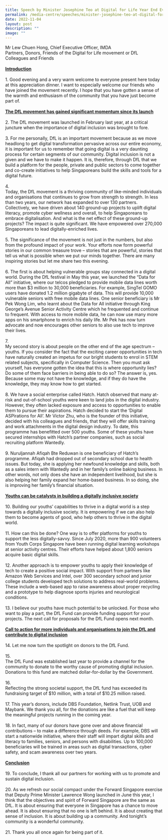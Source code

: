 ```yaml
---
title: Speech by Minister Josephine Teo at Digital for Life Year End Event
permalink: /media-centre/speeches/minister-josephine-teo-at-digital-for-life-event/
date: 2022-11-04
layout: post
description: ""
image: ""
---
```

Mr Lew Chuen Hong, Chief Executive Officer, IMDA<br>
Partners, Donors, Friends of the Digital for Life movement or DfL<br>
Colleagues and Friends<br>
<br>
<strong><span style="text-decoration: underline;">Introduction</span></strong><br>
<br>
1.<span style="white-space: pre;">		</span>Good evening and a very warm welcome to everyone present here today at this appreciation dinner. I want to especially welcome our friends who have joined the movement recently. I hope that you have gotten a sense of the warmth and enthusiasm of the community that you have just become part of.<br>
<br>
<strong><span style="text-decoration: underline;">The DfL movement has gained significant momentum since its launch</span></strong><br>
<br>
2.<span style="white-space: pre;">		</span>The DfL movement was launched in February last year, at a critical juncture when the importance of digital inclusion was brought to fore.<br>
<br>
3.<span style="white-space: pre;">		</span>For me personally, DfL is an important movement because as we move headlong to get digital transformation pervasive across our entire economy, it is important for us to remember that going digital is a very daunting process for certain segments of our community. Digital inclusion is not a given and we have to make it happen. It is, therefore, through DfL that we build a platform for the people, private and public sectors to come together and co-create initiatives to help Singaporeans build the skills and tools for a digital future.<br>
<br>
4.<span style="white-space: pre;">		</span>Today, the DfL movement is a thriving community of like-minded individuals and organisations that continues to grow from strength to strength. In less than two years, our network has expanded to over 130 partners. Collectively, we have driven about 140 ground-up projects to uplift digital literacy, promote cyber wellness and overall, to help Singaporeans to embrace digitalisation. And what is the net effect of these ground-up projects? The impact is quite significant. We have empowered over 270,000 Singaporeans to lead digitally-enriched lives.<br>
<br>
5.<span style="white-space: pre;">		</span>The significance of the movement is not just in the numbers, but also from the profound impact of your work. Your efforts now form powerful stories in our common treasure trove – stories that are powerful, stories that tell us what is possible when we put our minds together. There are many inspiring stories but let me share two this evening.<br>
<br>
6.<span style="white-space: pre;">		</span>The first is about helping vulnerable groups stay connected in a digital world. During the DfL festival in May this year, we launched the “Data for All” initiative, where our telcos pledged to provide mobile data lines worth more than $3 million to 30,000 beneficiaries. For example, SingTel GOMO users have donated 1.2 million gigabyte of data. This will provide 10,000 vulnerable seniors with free mobile data lines. One senior beneficiary is Mr Pek Wong Lim, who learnt about the Data for All initiative through King George’s Avenue Senior Activity Centre which he frequented and continue to frequent. With access to more mobile data, he can now use many more apps on his smartphone to enrich his daily life. Mr Pek has now turn advocate and now encourages other seniors to also use tech to improve their lives.<br>
<br>
7.<span style="white-space: pre;">		</span>My second story is about people on the other end of the age spectrum – youths. If you consider the fact that the exciting career opportunities in tech have naturally created an impetus for our bright students to enrol in STEM related subjects, specifically in Computer Science. Then you must ask yourself, has everyone gotten the idea that this is where opportunity lies? Do some of them face barriers in being able to do so? The answer is, yes. Because some may not have the knowledge, and if they do have the knowledge, they may know how to get started.<br>
<br>
8.<span style="white-space: pre;">		</span>We have a social enterprise called Hatch. Hatch observed that many at-risk and out-of-school youths were keen to land jobs in the digital industry. However, they often lacked exposure and access to opportunities to enable them to pursue their aspirations. Hatch decided to start the ‘Digital ASPirations for All’. Mr Victor Zhu, who is the founder of this initiative, decided with his colleagues and friends, that they will offer skills training and work attachments in the digital design industry. To date, this programme has benefitted over 500 youths. Some of these youths have secured internships with Hatch’s partner companies, such as social recruiting platform Wantedly.<br>
<br>
9.<span style="white-space: pre;">		</span>Nuruljannah Afiqah Bte Reduwan is one beneficiary of Hatch’s programme. Afiqah had dropped out of secondary school due to health issues. But today, she is applying her newfound knowledge and skills, both as a sales intern with Wantedly and in her family’s online baking business. In other words, not only does she have an independent livelihood, but she is also helping her family expand her home-based business. In so doing, she is improving her family’s financial situation.<br>
<br>
<strong><span style="text-decoration: underline;">Youths can be catalysts in building a digitally inclusive society</span></strong><br>
<br>
10.<span style="white-space: pre;">		</span>Building our youths’ capabilities to thrive in a digital world is a step towards a digitally inclusive society. It is empowering if we can also help them to become agents of good, who help others to thrive in the digital world.<br>
<br>
11.<span style="white-space: pre;">		</span>How can this be done? One way is to offer platforms for youths to support the less digitally-savvy. Since July 2020, more than 900 volunteers from Youth Corps Singapore have been running digital learning workshops at senior activity centres. Their efforts have helped about 1,800 seniors acquire basic digital skills.<br>
<br>
12.<span style="white-space: pre;">		</span>Another approach is to empower youths to apply their knowledge of tech to create a positive social impact. With support from partners like Amazon Web Services and Intel, over 300 secondary school and junior college students developed tech solutions to address real-world problems. These include a web-based app to raise awareness about proper recycling and a prototype to help diagnose sports injuries and neurological conditions.<br>
<br>
13.<span style="white-space: pre;">		</span>I believe our youths have much potential to be unlocked. For those who want to play a part, the DfL Fund can provide funding support for your projects. The next call for proposals for the DfL Fund opens next month.<br>
<br>
<strong><span style="text-decoration: underline;">Call to action for more individuals and organisations to join the DfL and contribute to digital inclusion</span></strong><br>
<br>
14.<span style="white-space: pre;">		</span>Let me now turn the spotlight on donors to the DfL Fund.<br>
<br>
15.<span style="white-space: pre;">		</span>The DfL Fund was established last year to provide a channel for the community to donate to the worthy cause of promoting digital inclusion. Donations to this fund are matched dollar-for-dollar by the Government.<br>
<br>
16.<span style="white-space: pre;">		</span>Reflecting the strong societal support, the DfL fund has exceeded its fundraising target of $10 million, with a total of $10.25 million raised.<br>
<br>
17.<span style="white-space: pre;">		</span>This year’s donors, include DBS Foundation, Netlink Trust, UOB and Maybank. We thank you all, for the donations are like a fuel that will keep the meaningful projects running in the coming year.<br>
<br>
18.<span style="white-space: pre;">		</span>In fact, many of our donors have gone over and above financial contributions – to make a difference through deeds. For example, DBS will start a nationwide initiative, where their staff will impart digital skills and literacy to families, seniors, and persons with disabilities. Up to 100,000 beneficiaries will be trained in areas such as digital transactions, cyber safety, and scam awareness over two years.<br>
<br>
<strong><span style="text-decoration: underline;">Conclusion</span></strong><br>
<br>
19.<span style="white-space: pre;">		</span>To conclude, I thank all our partners for working with us to promote and sustain digital inclusion.<br>
<br>
20.<span style="white-space: pre;">		</span>As we refresh our social compact under the Forward Singapore exercise that Deputy Prime Minister Lawrence Wong launched in June this year, I think that the objectives and spirit of Forward Singapore are the same as DfL. It is about ensuring that everyone in Singapore has a chance to move ahead. It is about ensuring that no one is left behind. It is about creating that sense of inclusion. It is about building up a community. And tonight’s community is a wonderful community.<br>
<br>
21.<span style="white-space: pre;">		</span>Thank you all once again for being part of it.<br>